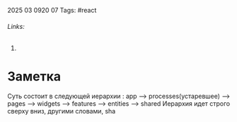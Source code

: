2025 03 0920 07
Tags: #react 
###### Links: 
1) 
# Заметка
Суть состоит в следующей иерархии : app --> processes(устаревшее) --> pages --> widgets --> features --> entities --> shared
Иерархия идет строго сверху вниз, другими словами, sha